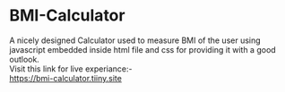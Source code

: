 # BMI-Calculator
A nicely designed Calculator used to measure BMI of the user using javascript embedded inside html file and css for providing it with a good outlook.<br>
Visit this link for live experiance:-
<br>
https://bmi-calculator.tiiny.site

